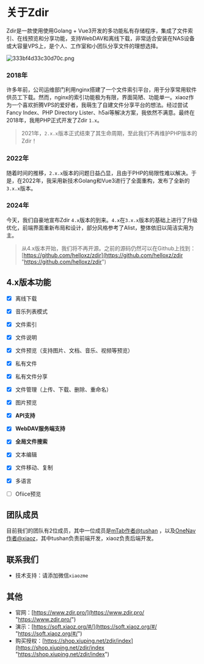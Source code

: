 # 关于Zdir
Zdir是一款使用使用Golang + Vue3开发的多功能私有存储程序，集成了文件索引、在线预览和分享功能，支持WebDAV和离线下载，非常适合安装在NAS设备或大容量VPS上，是个人、工作室和小团队分享文件的理想选择。

![333bf4d33c30d70c.png](https://img.rss.ink/imgs/2024/06/16/333bf4d33c30d70c.png)


### 2018年

许多年前，公司运维部门利用nginx搭建了一个文件索引平台，用于分享常用软件供员工下载。然而，nginx的索引功能极为有限，界面简陋、功能单一。xiaoz作为一个喜欢折腾VPS的爱好者，我萌生了自建文件分享平台的想法。经过尝试Fancy Index、PHP Directory Lister、h5ai等解决方案，我依然不满意。最终在2018年，我用PHP正式开发了Zdir `1.x`。

> 2021年，`2.x.x`版本正式结束了其生命周期，至此我们不再维护PHP版本的Zdir！

### 2022年
随着时间的推移，`2.x.x`版本的问题日益凸显，且由于PHP的局限性难以解决。于是，在2022年，我采用新技术Golang和Vue3进行了全面重构，发布了全新的`3.x.x`版本。

### 2024年

今天，我们自豪地宣布Zdir `4.x`版本的到来。`4.x`在`3.x.x`版本的基础上进行了升级优化，前端界面重新布局和设计，部分风格参考了Alist，整体依旧以简洁实用为主。

> 从4.x版本开始，我们将不再开源。之前的源码仍然可以在Github上找到：[https://github.com/helloxz/zdir](https://github.com/helloxz/zdir "https://github.com/helloxz/zdir")
## 4.x版本功能

- [x] 离线下载
- [x] 音乐列表模式
- [x] 文件索引
- [x] 文件说明
- [x] 文件预览（支持图片、文档、音乐、视频等预览）
- [x] 私有文件
- [x] 私有文件分享
- [x] 文件管理（上传、下载、删除、重命名）
- [x] 图片预览
- [x] **API支持**
- [x] **WebDAV服务端支持**
- [x] **全局文件搜索**
- [x] 文本编辑
- [x] 文件移动、复制
- [x] 多语言
- [ ] Ofiice预览


## 团队成员

目前我们的团队有2位成员，其中一位成员是[mTab作者@tushan](https://shop.xiuping.net/buy/1.html "mTab作者") ，以及[OneNav作者@xiaoz](https://shop.xiuping.net/onenav/index "OneNav作者")，其中tushan负责前端开发，xiaoz负责后端开发。

## 联系我们

* 技术支持：请添加微信`xiaozme`

## 其他

* 官网：[https://www.zdir.pro/](https://www.zdir.pro/ "https://www.zdir.pro/")
* 演示：[https://soft.xiaoz.org/#/](https://soft.xiaoz.org/#/ "https://soft.xiaoz.org/#/")
* 购买授权：[https://shop.xiuping.net/zdir/index](https://shop.xiuping.net/zdir/index "https://shop.xiuping.net/zdir/index")
